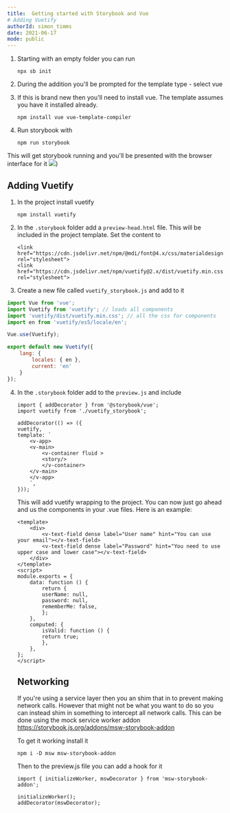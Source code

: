```yaml
---
title:  Getting started with Storybook and Vue
# Adding Vuetify
authorId: simon_timms
date: 2021-06-17
mode: public
---
```




1. Starting with an empty folder you can run 
    ```
    npx sb init
    ```
2. During the addition you'll be prompted for the template type - select vue
3. If this is brand new then you'll need to install vue. The template assumes you have it installed already. 
    ```
    npm install vue vue-template-compiler
    ```
4. Run storybook with 

    ```
    npm run storybook
    ```
This will get storybook running and you'll be presented with the browser interface for it 
![](/images/2021-04-27-storybook.md/2021-04-27-12-17-47.png))

## Adding Vuetify

1. In the project install vuetify
   ```
   npm install vuetify
   ```
2. In the `.storybook` folder add a `preview-head.html` file. This will be included in the project template. Set the content to 

    ```
    <link href="https://cdn.jsdelivr.net/npm/@mdi/font@4.x/css/materialdesignicons.min.css" rel="stylesheet">
    <link href="https://cdn.jsdelivr.net/npm/vuetify@2.x/dist/vuetify.min.css" rel="stylesheet">
    ```

3. Create a new file called `vuetify_storybook.js` and add to it 

```javascript
import Vue from 'vue';
import Vuetify from 'vuetify'; // loads all components
import 'vuetify/dist/vuetify.min.css'; // all the css for components
import en from 'vuetify/es5/locale/en';

Vue.use(Vuetify);

export default new Vuetify({
    lang: {
        locales: { en },
        current: 'en'
    }
});
```
4. In the `.storybook` folder add to the `preview.js` and include 

    ```
    import { addDecorator } from '@storybook/vue';
    import vuetify from './vuetify_storybook';

    addDecorator(() => ({
    vuetify,
    template: `
        <v-app>
        <v-main>
            <v-container fluid >
            <story/>
            </v-container>
        </v-main>
        </v-app>
        `,
    }));
    ```
    This will add vuetify wrapping to the project. You can now just go ahead and us the components in your .vue files. Here is an example:
    ```
    <template>
        <div>
            <v-text-field dense label="User name" hint="You can use your email"></v-text-field>
            <v-text-field dense label="Password" hint="You need to use upper case and lower case"></v-text-field>
        </div>
    </template>
    <script>
    module.exports = {
        data: function () {
            return {
            userName: null,
            password: null,
            rememberMe: false,
            };
        },
        computed: {
            isValid: function () {
            return true;
            },
        },
    };
    </script>
    ```

    ## Networking

    If you're using a service layer then you an shim that in to prevent making network calls. However that might not be what you want to do so you can instead shim in something to intercept all network calls. This can be done using the mock service worker addon https://storybook.js.org/addons/msw-storybook-addon

    To get it working install it 
    ```
    npm i -D msw msw-storybook-addon
    ```

    Then to the preview.js file you can add a hook for it

    ```
    import { initializeWorker, mswDecorator } from 'msw-storybook-addon';

    initializeWorker();
    addDecorator(mswDecorator);
    ```
    